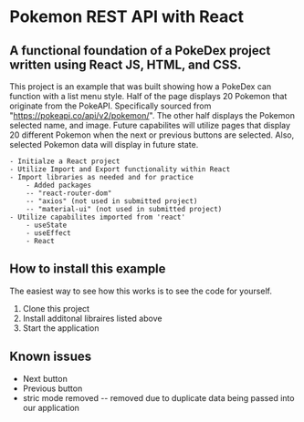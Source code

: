 # Pokemon REST API with React 

## A functional foundation of a PokeDex project written using React JS, HTML, and CSS.

This project is an example that was built showing how a PokeDex can function with a list menu style. Half of the page displays 20 Pokemon that originate from the PokeAPI. Specifically sourced from "https://pokeapi.co/api/v2/pokemon/". The other half displays the Pokemon selected name, and image.  Future capabilites will utilize pages that display 20 different Pokemon when the next or previous buttons are selected. Also, selected Pokemon data will display in future state.

    - Initialze a React project
    - Utilize Import and Export functionality within React
    - Import libraries as needed and for practice
        - Added packages
        -- "react-router-dom"
        -- "axios" (not used in submitted project)
        -- "material-ui" (not used in submitted project)
    - Utilize capabilites imported from 'react'
        - useState
        - useEffect
        - React


## How to install this example

The easiest way to see how this works is to see the code for yourself.

1. Clone this project
2. Install additonal libraires listed above
3. Start the application 

## Known issues

- Next button
- Previous button
- stric mode removed
-- removed due to duplicate data being passed into our application